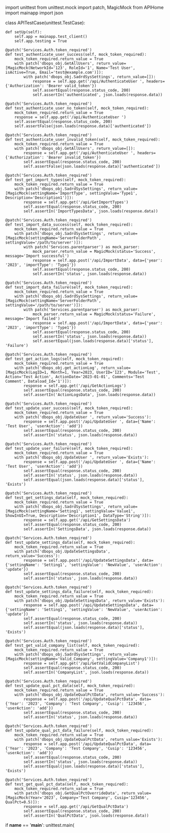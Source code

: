import unittest
from unittest.mock import patch, MagicMock
from APIHome import mainapp
import json

class APITestCase(unittest.TestCase):

    def setUp(self):
        self.app = mainapp.test_client()
        self.app.testing = True

    @patch('Services.Auth.token_required')
    def test_authenticate_user_success(self, mock_token_required):
        mock_token_required.return_value = True
        with patch('dbops_obj.GetAllUsers', return_value=[MagicMock(NetworkId='123', RoleId='1', Name='Test User', isActive=True, Email='test@example.com')]):
            with patch('dbops_obj.SadrdSysSettings', return_value=[]):
                response = self.app.get('/api/AuthenticateUser ', headers={'Authorization': 'Bearer valid_token'})
                self.assertEqual(response.status_code, 200)
                self.assertIn('authenticated', json.loads(response.data))

    @patch('Services.Auth.token_required')
    def test_authenticate_user_no_token(self, mock_token_required):
        mock_token_required.return_value = True
        response = self.app.get('/api/AuthenticateUser ')
        self.assertEqual(response.status_code, 200)
        self.assertFalse(json.loads(response.data)['authenticated'])

    @patch('Services.Auth.token_required')
    def test_authenticate_user_invalid_token(self, mock_token_required):
        mock_token_required.return_value = True
        with patch('dbops_obj.GetAllUsers', return_value=[]):
            response = self.app.get('/api/AuthenticateUser ', headers={'Authorization': 'Bearer invalid_token'})
            self.assertEqual(response.status_code, 200)
            self.assertFalse(json.loads(response.data)['authenticated'])

    @patch('Services.Auth.token_required')
    def test_get_import_types(self, mock_token_required):
        mock_token_required.return_value = True
        with patch('dbops_obj.SadrdSysSettings', return_value=[MagicMock(settingName='ImportType', settingValue='Type1', Description='Description1')]):
            response = self.app.get('/api/GetImportTypes')
            self.assertEqual(response.status_code, 200)
            self.assertIn('ImportTypesData', json.loads(response.data))

    @patch('Services.Auth.token_required')
    def test_import_data_success(self, mock_token_required):
        mock_token_required.return_value = True
        with patch('dbops_obj.SadrdSysSettings', return_value=[MagicMock(settingName='ServerFolderPath', settingValue='/path/to/server')]):
            with patch('Services.parentparser') as mock_parser:
                mock_parser.return_value = MagicMock(status='Success', message='Import successful')
                response = self.app.post('/api/ImportData', data={'year': '2023', 'importType': 'Type1'})
                self.assertEqual(response.status_code, 200)
                self.assertIn('status', json.loads(response.data))

    @patch('Services.Auth.token_required')
    def test_import_data_failure(self, mock_token_required):
        mock_token_required.return_value = True
        with patch('dbops_obj.SadrdSysSettings', return_value=[MagicMock(settingName='ServerFolderPath', settingValue='/path/to/server')]):
            with patch('Services.parentparser') as mock_parser:
                mock_parser.return_value = MagicMock(status='Failure', message='Import failed')
                response = self.app.post('/api/ImportData', data={'year': '2023', 'importType': 'Type1'})
                self.assertEqual(response.status_code, 200)
                self.assertIn('status', json.loads(response.data))
                self.assertEqual(json.loads(response.data)['status'], 'Failure')

    @patch('Services.Auth.token_required')
    def test_get_action_logs(self, mock_token_required):
        mock_token_required.return_value = True
        with patch('dbops_obj.get_actionLog', return_value=[MagicMock(LogID=1, Month=1, Year=2023, UserID='123', Module='Test', Action='Test Action', ActionDate='2023-01-01', Comments='Test Comment', Dataload_Id='1')]):
            response = self.app.get('/api/GetActionLogs')
            self.assertEqual(response.status_code, 200)
            self.assertIn('ActionLogsData', json.loads(response.data))

    @patch('Services.Auth.token_required')
    def test_update_user_success(self, mock_token_required):
        mock_token_required.return_value = True
        with patch('dbops_obj.UpdateUser ', return_value='Success'):
            response = self.app.post('/api/UpdateUser ', data={'Name': 'Test User', 'userAction': 'add'})
            self.assertEqual(response.status_code, 200)
            self.assertIn('status', json.loads(response.data))

    @patch('Services.Auth.token_required')
    def test_update_user_failure(self, mock_token_required):
        mock_token_required.return_value = True
        with patch('dbops_obj.UpdateUser ', return_value='Exists'):
            response = self.app.post('/api/UpdateUser ', data={'Name': 'Test User', 'userAction': 'add'})
            self.assertEqual(response.status_code, 200)
            self.assertIn('status', json.loads(response.data))
            self.assertEqual(json.loads(response.data)['status'], 'Exists')

    @patch('Services.Auth.token_required')
    def test_get_settings_data(self, mock_token_required):
        mock_token_required.return_value = True
        with patch('dbops_obj.SadrdSysSettings', return_value=[MagicMock(settingName='Setting1', settingValue='Value1', ShowInUI=True, Description='Description1', DataType='String')]):
            response = self.app.get('/api/GetSettingsData')
            self.assertEqual(response.status_code, 200)
            self.assertIn('SettingsData', json.loads(response.data))

    @patch('Services.Auth.token_required')
    def test_update_settings_data(self, mock_token_required):
        mock_token_required.return_value = True
        with patch('dbops_obj.UpdateSettingsData', return_value='Success'):
            response = self.app.post('/api/UpdateSettingsData', data={'settingName': 'Setting1', 'settingValue': 'NewValue', 'userAction': 'update'})
            self.assertEqual(response.status_code, 200)
            self.assertIn('status', json.loads(response.data))

    @patch('Services.Auth.token_required')
    def test_update_settings_data_failure(self, mock_token_required):
        mock_token_required.return_value = True
        with patch('dbops_obj.UpdateSettingsData', return_value='Exists'):
            response = self.app.post('/api/UpdateSettingsData', data={'settingName': 'Setting1', 'settingValue': 'NewValue', 'userAction': 'update'})
            self.assertEqual(response.status_code, 200)
            self.assertIn('status', json.loads(response.data))
            self.assertEqual(json.loads(response.data)['status'], 'Exists')

    @patch('Services.Auth.token_required')
    def test_get_valid_company_list(self, mock_token_required):
        mock_token_required.return_value = True
        with patch('dbops_obj.SadrdSysSettings', return_value=[MagicMock(settingName='Valid_Company', settingValue='Company1')]):
            response = self.app.get('/api/GetValidCompanyList')
            self.assertEqual(response.status_code, 200)
            self.assertIn('CompanyList', json.loads(response.data))

    @patch('Services.Auth.token_required')
    def test_update_qual_pct_data(self, mock_token_required):
        mock_token_required.return_value = True
        with patch('dbops_obj.UpdateQualPctData', return_value='Success'):
            response = self.app.post('/api/UpdateQualPctData', data={'Year': '2023', 'Company': 'Test Company', 'Cusip': '123456', 'userAction': 'add'})
            self.assertEqual(response.status_code, 200)
            self.assertIn('status', json.loads(response.data))

    @patch('Services.Auth.token_required')
    def test_update_qual_pct_data_failure(self, mock_token_required):
        mock_token_required.return_value = True
        with patch('dbops_obj.UpdateQualPctData', return_value='Exists'):
            response = self.app.post('/api/UpdateQualPctData', data={'Year': '2023', 'Company': 'Test Company', 'Cusip': '123456', 'userAction': 'add'})
            self.assertEqual(response.status_code, 200)
            self.assertIn('status', json.loads(response.data))
            self.assertEqual(json.loads(response.data)['status'], 'Exists')

    @patch('Services.Auth.token_required')
    def test_get_qual_pct_data(self, mock_token_required):
        mock_token_required.return_value = True
        with patch('dbops_obj.GetQualPctOverrideData', return_value=[MagicMock(Year='2023', Company='Test Company', Cusip='123456', QualPct=0.5)]):
            response = self.app.get('/api/GetQualPctData')
            self.assertEqual(response.status_code, 200)
            self.assertIn('QualPctData', json.loads(response.data))

if __name__ == '__main__':
    unittest.main(